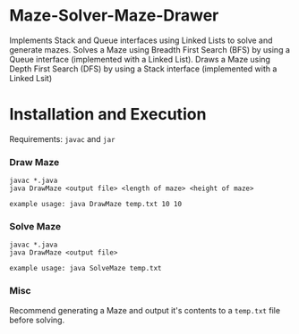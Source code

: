 # Maze-Solver-Maze-Drawer

Implements Stack and Queue interfaces using Linked Lists to solve and generate mazes. Solves a Maze using Breadth First Search (BFS) by using a Queue interface (implemented with a Linked List). Draws a Maze using Depth First Search (DFS) by using a Stack interface (implemented with a Linked Lsit)

# Installation and Execution
Requirements: ```javac``` and ```jar```

### Draw Maze
```
javac *.java
java DrawMaze <output file> <length of maze> <height of maze>
```
```example usage: java DrawMaze temp.txt 10 10```

### Solve Maze
```
javac *.java
java DrawMaze <output file>
```
```example usage: java SolveMaze temp.txt```

### Misc
Recommend generating a Maze and output it's contents to a ```temp.txt``` file before solving.
  

